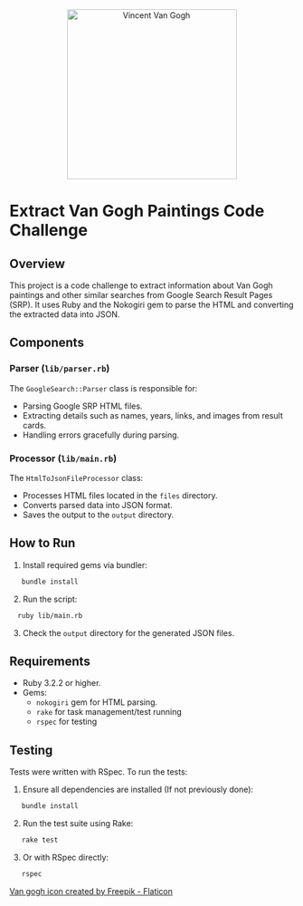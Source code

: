 <div align="center">
  <img src="https://github.com/user-attachments/assets/b982a17e-4897-4d14-ab15-b3a2dae974de" width="300" alt="Vincent Van Gogh">
</div>

# Extract Van Gogh Paintings Code Challenge

## Overview

This project is a code challenge to extract information about Van Gogh paintings and other similar searches from Google Search Result Pages (SRP). It uses Ruby and the Nokogiri gem to parse the HTML and converting the extracted data into JSON.

## Components

### Parser (`lib/parser.rb`)
The `GoogleSearch::Parser` class is responsible for:
- Parsing Google SRP HTML files.
- Extracting details such as names, years, links, and images from result cards.
- Handling errors gracefully during parsing.

### Processor (`lib/main.rb`)
The `HtmlToJsonFileProcessor` class:
- Processes HTML files located in the `files` directory.
- Converts parsed data into JSON format.
- Saves the output to the `output` directory.

## How to Run

1. Install required gems via bundler:
```bash
   bundle install
```
2. Run the script:
```bash
  ruby lib/main.rb
```
3. Check the `output` directory for the generated JSON files.

## Requirements

- Ruby 3.2.2 or higher.
- Gems:
  - `nokogiri` gem for HTML parsing.
  - `rake` for task management/test running
  - `rspec` for testing

## Testing

Tests were written with RSpec. To run the tests:

1. Ensure all dependencies are installed (If not previously done):
```bash
   bundle install
```
2. Run the test suite using Rake:
```bash
   rake test
```
3. Or with RSpec directly:
```bash
   rspec
```

<a href="https://www.flaticon.com/free-icons/vincent-van-gogh" title="vincent van gogh icons">Van gogh icon created by Freepik - Flaticon</a>

